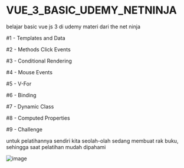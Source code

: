 # VUE_3_BASIC_UDEMY_NETNINJA
belajar basic vue js 3 di udemy materi dari  the net ninja

#1 - Templates and Data

#2 - Methods Click Events

#3 - Conditional Rendering

#4 - Mouse Events

#5 - V-For

#6 - Binding

#7 - Dynamic Class

#8 - Computed Properties

#9 - Challenge

untuk pelatihannya sendiri kita seolah-olah sedang membuat rak buku, sehingga saat pelatihan mudah dipahami

![image](https://user-images.githubusercontent.com/58242304/150671776-e63c2174-6e09-4e27-938c-b56aaac0345e.png)


